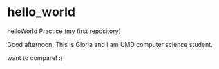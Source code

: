 # hello_world
helloWorld Practice (my first repository)

Good afternoon,
This is Gloria and I am UMD computer science student.

want to compare! :)
